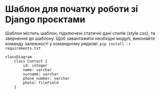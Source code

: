 <h1>Шаблон для початку роботи зі Django проєктами</h1>
Шаблон містить шаблон, підключені статичні дані стилів (style.css), та звернення до шаблону.
Щоб завантажити необхідні модулі, виконайте команду залежності у командному рядкові:
<code>pip install -r requirements.txt</code>

```mermaid
classDiagram
    class Contact {
        id: integer
        name: varchar
        surname: varchar
        phone_number: varchar
        photo: fileField 
    }
```
